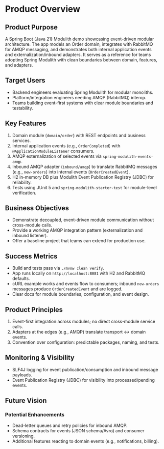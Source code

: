 # Product Overview

## Product Purpose
A Spring Boot (Java 21) Modulith demo showcasing event-driven modular architecture. The app models an Order domain, integrates with RabbitMQ for AMQP messaging, and demonstrates both internal application events and externalization/inbound adapters. It serves as a reference for teams adopting Spring Modulith with clean boundaries between domain, features, and adapters.

## Target Users
- Backend engineers evaluating Spring Modulith for modular monoliths.
- Platform/integration engineers needing AMQP (RabbitMQ) interop.
- Teams building event-first systems with clear module boundaries and testability.

## Key Features
1. Domain module (`domain/order`) with REST endpoints and business services.
2. Internal application events (e.g., `OrderCompleted`) with `@ApplicationModuleListener` consumers.
3. AMQP externalization of selected events via `spring-modulith-events-amqp`.
4. Inbound AMQP adapter (`inbound/amqp`) to translate RabbitMQ messages (e.g., `new-orders`) into internal events (`OrderCreatedEvent`).
5. H2 in-memory DB plus Modulith Event Publication Registry (JDBC) for reliability.
6. Tests using JUnit 5 and `spring-modulith-starter-test` for module-level verification.

## Business Objectives
- Demonstrate decoupled, event-driven module communication without cross-module calls.
- Provide a working AMQP integration pattern (externalization and inbound listener).
- Offer a baseline project that teams can extend for production use.

## Success Metrics
- Build and tests pass via `./mvnw clean verify`.
- App runs locally on `http://localhost:8081` with H2 and RabbitMQ defaults.
- cURL example works and events flow to consumers; inbound `new-orders` messages produce `OrderCreatedEvent` and are logged.
- Clear docs for module boundaries, configuration, and event design.

## Product Principles
1. Event-first integration across modules; no direct cross-module service calls.
2. Adapters at the edges (e.g., AMQP) translate transport <-> domain events.
3. Convention over configuration: predictable packages, naming, and tests.

## Monitoring & Visibility
- SLF4J logging for event publication/consumption and inbound message payloads.
- Event Publication Registry (JDBC) for visibility into processed/pending events.

## Future Vision
### Potential Enhancements
- Dead-letter queues and retry policies for inbound AMQP.
- Schema contracts for events (JSON schema/Avro) and consumer versioning.
- Additional features reacting to domain events (e.g., notifications, billing).
